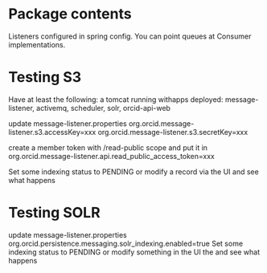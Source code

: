 Package contents
================

Listeners configured in spring config.  You can point queues at Consumer<LastModifiedMessage> implementations.

Testing S3
==========
Have at least the following: a tomcat running withapps deployed: message-listener, activemq, scheduler, solr, orcid-api-web

update message-listener.properties
	org.orcid.message-listener.s3.accessKey=xxx
	org.orcid.message-listener.s3.secretKey=xxx
	
create a member token with /read-public scope and put it in
	org.orcid.message-listener.api.read_public_access_token=xxx
	
Set some indexing status to PENDING or modify a record via the UI and see what happens

Testing SOLR
============
update message-listener.properties
	org.orcid.persistence.messaging.solr_indexing.enabled=true
Set some indexing status to PENDING or modify something in the UI the and see what happens
